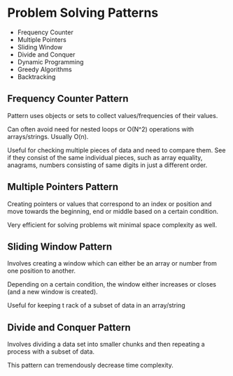 # Problem Solving Patterns

- Frequency Counter
- Multiple Pointers
- Sliding Window
- Divide and Conquer
- Dynamic Programming
- Greedy Algorithms
- Backtracking

## Frequency Counter Pattern

Pattern uses objects or sets to collect values/frequencies of their values.

Can often avoid need for nested loops or O(N^2) operations with arrays/strings. Usually O(n).

Useful for checking multiple pieces of data and need to compare them. See if they consist of the same individual pieces, such as array equality, anagrams, numbers consisting of same digits in just a different order.

## Multiple Pointers Pattern

Creating pointers or values that correspond to an index or position and move towards the beginning, end or middle based on a certain condition.

Very efficient for solving problems wit minimal space complexity as well.

## Sliding Window Pattern

Involves creating a window which can either be an array or number from one position to another. 

Depending on a certain condition, the window either increases or closes (and a new window is created).

Useful for keeping t rack of a subset of data in an array/string

## Divide and Conquer Pattern

Involves dividing a data set into smaller chunks and then repeating a process with a subset of data.

This pattern can tremendously decrease time complexity.